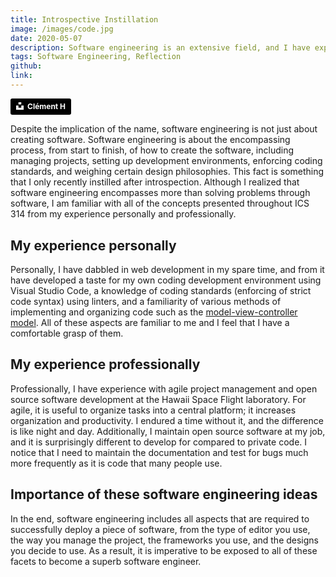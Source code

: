 ```yaml
---
title: Introspective Instillation
image: /images/code.jpg
date: 2020-05-07
description: Software engineering is an extensive field, and I have explored it.
tags: Software Engineering, Reflection
github:
link:
---
```


<a style="background-color:black;color:white;text-decoration:none;padding:4px 6px;font-family:-apple-system, BlinkMacSystemFont, &quot;San Francisco&quot;, &quot;Helvetica Neue&quot;, Helvetica, Ubuntu, Roboto, Noto, &quot;Segoe UI&quot;, Arial, sans-serif;font-size:12px;font-weight:bold;line-height:1.2;display:inline-block;border-radius:3px" href="https://unsplash.com/@clemhlrdt?utm_medium=referral&amp;utm_campaign=photographer-credit&amp;utm_content=creditBadge" target="_blank" rel="noopener noreferrer"><span style="display:inline-block;padding:2px 3px"><svg xmlns="http://www.w3.org/2000/svg" style="height:12px;width:auto;position:relative;vertical-align:middle;top:-2px;fill:white" viewBox="0 0 32 32"><path d="M10 9V0h12v9H10zm12 5h10v18H0V14h10v9h12v-9z"></path></svg></span><span style="display:inline-block;padding:2px 3px">Clément H</span></a>

Despite the implication of the name, software engineering is not just about creating software. Software engineering is about the encompassing process, from start to finish, of how to create the software, including managing projects, setting up development environments, enforcing coding standards, and weighing certain design philosophies. This fact is something that I only recently instilled after introspection. Although I realized that software engineering encompasses more than solving problems through software, I am familiar with all of the concepts presented throughout ICS 314 from my experience personally and professionally.

## My experience personally

Personally, I have dabbled in web development in my spare time, and from it have developed a taste for my own coding development environment using Visual Studio Code, a knowledge of coding standards (enforcing of strict code syntax) using linters, and a familiarity of various methods of implementing and organizing code such as the [model-view-controller model](https://en.wikipedia.org/wiki/Model%E2%80%93view%E2%80%93controller). All of these aspects are familiar to me and I feel that I have a comfortable grasp of them.

## My experience professionally

Professionally, I have experience with agile project management and open source software development at the Hawaii Space Flight laboratory. For agile, it is useful to organize tasks into a central platform; it increases organization and productivity. I endured a time without it, and the difference is like night and day. Additionally, I maintain open source software at my job, and it is surprisingly different to develop for compared to private code. I notice that I need to maintain the documentation and test for bugs much more frequently as it is code that many people use. 

## Importance of these software engineering ideas

In the end, software engineering includes all aspects that are required to successfully deploy a piece of software, from the type of editor you use, the way you manage the project, the frameworks you use, and the designs you decide to use. As a result, it is imperative to be exposed to all of these facets to become a superb software engineer.
